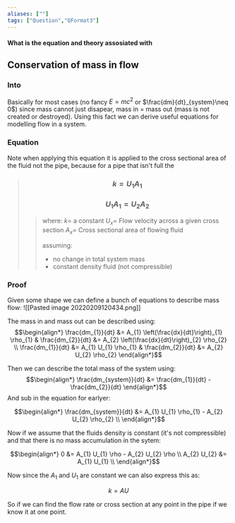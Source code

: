 ```yaml
---
aliases: [""]
tags: ["Question","QFormat3"]
---
```


#### What is the equation and theory assosiated with
## Conservation of mass in flow
### Into 
Basically for most cases (no fancy $E=mc^{2}$ or $\frac{dm}{dt}_{system}\neq 0$) since mass cannot just disapear, mass in = mass out (mass is not created or destroyed). Using this fact we can derive useful equations for modelling flow in a system.

### Equation

Note when applying this equation it is applied to the cross sectional area of the fluid not the pipe, because for a pipe that isn't full the

> ### $$ k = U_{1} A_{1} $$
> ### $$ U_{1} A_{1} = U_{2} A_{2} $$ 
>> where:
>> $k=$ a constant
>> $U_{x}=$ Flow velocity across a given cross section 
>> $A_{x}=$ Cross sectional area of flowing fluid
>> 
>> assuming:
>> - no change in total system mass
>> - constant density fluid (not compressible)

### Proof
Given some shape we can define a bunch of equations to describe mass flow:
![[Pasted image 20220209120434.png]]

The mass in and mass out can be described using:
$$\begin{align*}
\frac{dm_{1}}{dt} &= A_{1} \left(\frac{dx}{dt}\right)_{1} \rho_{1} & \frac{dm_{2}}{dt} &= A_{2} \left(\frac{dx}{dt}\right)_{2} \rho_{2} \\
\frac{dm_{1}}{dt} &= A_{1} U_{1} \rho_{1} & \frac{dm_{2}}{dt} &= A_{2} U_{2} \rho_{2} 
\end{align*}$$

Then we can describe the total mass of the system using:
$$\begin{align*}
\frac{dm_{system}}{dt} &= \frac{dm_{1}}{dt} - \frac{dm_{2}}{dt}
\end{align*}$$
And sub in the equation for earlyer:

$$\begin{align*}
\frac{dm_{system}}{dt} &= A_{1} U_{1} \rho_{1} - A_{2} U_{2} \rho_{2} \\
\end{align*}$$

Now if we assume that the fluids density is constant (it's not compressible) and that there is no mass accumulation in the sytem:

$$\begin{align*}
0 &= A_{1} U_{1} \rho - A_{2} U_{2} \rho \\
A_{2} U_{2} &= A_{1} U_{1} \\
\end{align*}$$

Now since the $A_{1}$ and $U_{1}$ are constant we can also express this as:

$$ k = AU $$

So if we can find the flow rate or cross section at any point in the pipe if we know it at one point.
